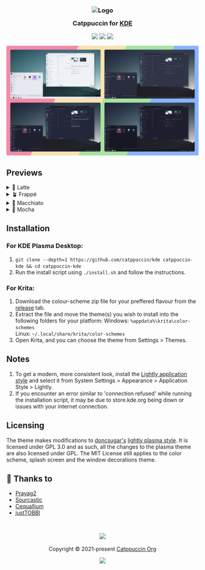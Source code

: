 <h3 align="center">
	<img src="https://raw.githubusercontent.com/catppuccin/catppuccin/main/assets/logos/exports/1544x1544_circle.png" width="100" alt="Logo"/><br/>
	<img src="https://raw.githubusercontent.com/catppuccin/catppuccin/main/assets/misc/transparent.png" height="30" width="0px"/>
	Catppuccin for <a href="https://www.kde.org/">KDE</a>
	<img src="https://raw.githubusercontent.com/catppuccin/catppuccin/main/assets/misc/transparent.png" height="30" width="0px"/>
</h3>

<p align="center">
    <a href="https://github.com/catppuccin/kde/stargazers"><img src="https://img.shields.io/github/stars/catppuccin/kde?colorA=363a4f&colorB=b7bdf8&style=for-the-badge"></a>
    <a href="https://github.com/catppuccin/kde/issues"><img src="https://img.shields.io/github/issues/catppuccin/kde?colorA=363a4f&colorB=f5a97f&style=for-the-badge"></a>
    <a href="https://github.com/catppuccin/kde/contributors"><img src="https://img.shields.io/github/contributors/catppuccin/kde?colorA=363a4f&colorB=a6da95&style=for-the-badge"></a>
</p>


<p align="center">
  <img src="./Assets/res.webp"/>
</p>

## Previews

<details>
<summary>🌻 Latte</summary>
<img src="./Resources/LookAndFeel/Catppuccin-Latte-Global/contents/previews/fullscreenpreview.jpg"/>
</details>
<details>
<summary>🪴 Frappé</summary>
<img src="./Resources/LookAndFeel/Catppuccin-Frappe-Global/contents/previews/fullscreenpreview.jpg"/>
</details>
<details>
<summary>🌺 Macchiato</summary>
<img src="./Resources/LookAndFeel/Catppuccin-Macchiato-Global/contents/previews/fullscreenpreview.jpg"/>
</details>
<details>
<summary>🌿 Mocha</summary>
<img src="./Resources/LookAndFeel/Catppuccin-Mocha-Global/contents/previews/fullscreenpreview.jpg"/>
</details>

## Installation

### For KDE Plasma Desktop:
1. `git clone --depth=1 https://github.com/catppuccin/kde catppuccin-kde && cd catppuccin-kde`
2. Run the install script using `./install.sh` and follow the instructions.

### For Krita:
1. Download the colour-scheme zip file for your preffered flavour from the [release](https://github.com/catppuccin/kde/releases/) tab.
2. Extract the file and move the theme(s) you wish to install into the following folders for your platform:
   Windows: `%appdata%\krita\color-schemes`  
   Linux: `~/.local/share/krita/color-schemes`
3. Open Krita, and you can choose the theme from Settings > Themes.


## Notes
1. To get a modern, more consistent look, install the [Lightly application style](https://github.com/Luwx/Lightly) and select it from System Settings > Appearance >  Application Style > Lightly.
2. If you encounter an error similar to 'connection refused' while running the installation script, it may be due to store.kde.org being down or issues with your internet connection.

## Licensing
The theme makes modifications to [doncsugar's](https://github.com/doncsugar) [lightly plasma style](https://github.com/doncsugar/lightly-plasma). It is licensed under GPL 3.0 and as such, all the changes to the plasma theme are also licensed under GPL. The MIT License still applies to the color scheme, splash screen and the window decorations theme.


## 💝 Thanks to

- [Prayag2](https://github.com/Prayag2)
- [Sourcastic](https://github.com/Sourcastic)  
- [Cequallium](https://github.com/Cequallium)
- [justTOBBI](https://github.com/justTOBBI)



&nbsp;

<p align="center"><img src="https://raw.githubusercontent.com/catppuccin/catppuccin/main/assets/footers/gray0_ctp_on_line.svg?sanitize=true" /></p>
<p align="center">Copyright &copy; 2021-present <a href="https://github.com/catppuccin" target="_blank">Catppuccin Org</a>
<p align="center"><a href="https://github.com/catppuccin/catppuccin/blob/main/LICENSE"><img src="https://img.shields.io/static/v1.svg?style=for-the-badge&label=License&message=MIT&logoColor=d9e0ee&colorA=363a4f&colorB=b7bdf8"/></a></p>
